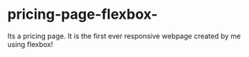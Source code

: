# pricing-page-flexbox-
Its a pricing page. It is the first ever responsive webpage created by me using flexbox!
